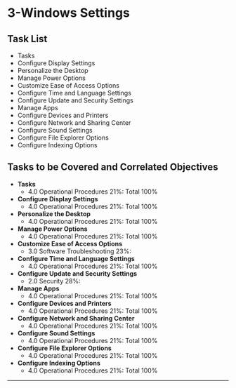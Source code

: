 # 3-Windows Settings

## Task List
- Tasks
- Configure Display Settings
- Personalize the Desktop
- Manage Power Options
- Customize Ease of Access Options
- Configure Time and Language Settings
- Configure Update and Security Settings
- Manage Apps
- Configure Devices and Printers
- Configure Network and Sharing Center
- Configure Sound Settings
- Configure File Explorer Options
- Configure Indexing Options

## Tasks to be Covered and Correlated Objectives

- **Tasks**  
  - 4.0 Operational Procedures     21%: Total      100%
- **Configure Display Settings**  
  - 4.0 Operational Procedures     21%: Total      100%
- **Personalize the Desktop**  
  - 4.0 Operational Procedures     21%: Total      100%
- **Manage Power Options**  
  - 4.0 Operational Procedures     21%: Total      100%
- **Customize Ease of Access Options**  
  - 3.0 Software Troubleshooting    23%: 
- **Configure Time and Language Settings**  
  - 4.0 Operational Procedures     21%: Total      100%
- **Configure Update and Security Settings**  
  - 2.0 Security       28%: 
- **Manage Apps**  
  - 4.0 Operational Procedures     21%: Total      100%
- **Configure Devices and Printers**  
  - 4.0 Operational Procedures     21%: Total      100%
- **Configure Network and Sharing Center**  
  - 4.0 Operational Procedures     21%: Total      100%
- **Configure Sound Settings**  
  - 4.0 Operational Procedures     21%: Total      100%
- **Configure File Explorer Options**  
  - 4.0 Operational Procedures     21%: Total      100%
- **Configure Indexing Options**  
  - 4.0 Operational Procedures     21%: Total      100%

---
